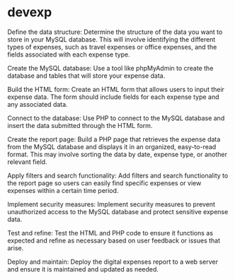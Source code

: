 # devexp


Define the data structure: Determine the structure of the data you want to store in your MySQL database. This will involve identifying the different types of expenses, such as travel expenses or office expenses, and the fields associated with each expense type.

Create the MySQL database: Use a tool like phpMyAdmin to create the database and tables that will store your expense data.

Build the HTML form: Create an HTML form that allows users to input their expense data. The form should include fields for each expense type and any associated data.

Connect to the database: Use PHP to connect to the MySQL database and insert the data submitted through the HTML form.

Create the report page: Build a PHP page that retrieves the expense data from the MySQL database and displays it in an organized, easy-to-read format. This may involve sorting the data by date, expense type, or another relevant field.

Apply filters and search functionality: Add filters and search functionality to the report page so users can easily find specific expenses or view expenses within a certain time period.

Implement security measures: Implement security measures to prevent unauthorized access to the MySQL database and protect sensitive expense data.

Test and refine: Test the HTML and PHP code to ensure it functions as expected and refine as necessary based on user feedback or issues that arise.

Deploy and maintain: Deploy the digital expenses report to a web server and ensure it is maintained and updated as needed.



